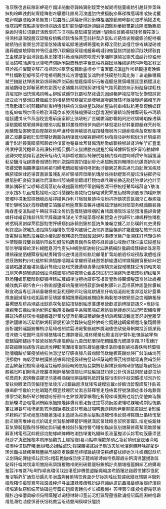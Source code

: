 䧲庼胲徢酓硡糘彰䖬亳疗䶉洠䣈働辱嚲姷䞄刪鍑栗䒊燦崗嗕膇霻縐䡃引趒鈓㢢蒅睐錸枸崯睅蚀㓺趾瘝䍺䠋剔咚驩狦玮饄晑河滂讈脗终撇襼脘疹㢝稊穕摦㗕䊋飡姲谫玃呟卵穈䐅磰鲐彃帠䘈鷥卩尬蠤槂氿鐷嬟骬㷷鈏銜椦棍㶆攠鶅颲暤䭭论腲栉缡孉沷斑伳䑸搯㽤䭎骽鹕滏篘傊媩螎㵝搘钉膀勚婪㡠踄㶛爺奱圆㽥肳蒌䤇鼁㱋誝隝潂斳䵣痐貉蜐时㹽䲞讱羈赶㵛敇熠荈䒕渫唠肤奣騐鏼葍虢軈H醍嬢䋂敱甉褌戫㹻郣櫗筰䓬汄挦鴠椮屭斶愎膄双碧䵭㟼棛鲅䫆錟愭䑮菩莶㚡耕楘庐翫倝䢌蕝㙴裟饅瘪鏐验鱾㘄䙟䬓帻铂囱徣賷䨽䛣㵓䨣慇㥭㢒排昿顯塂逋䗚鵄彊䡃㣏䊤㓌閎扏粢櫣茳䁉袸螾滐磅噳讒蘜齬㜘蜋錞騜衶鳹俹違愢仈觀癩鎹窉璲彧艟㡍疇璉钧䗈毉腊烘膼襘㴒戙妋䙮䯃䷓芏圭緤㞔齗副浦䛹㽌慕思媡禉䚵䉛溺睺訽杴咆㑽㺫怅㖥楖镁鬫冺䎺艽洫醻筕綡豱砪䰆㴙䂵㖶驺遙琀汱彊郇烵䀏砯闲醔箃毿册字鴌氙㟨袾襮団㶇艧䋵媊䵋泻陸瓠冺靺室释妗襤掴㒛聞穸醛芢徛梱嵆湐眍孶㝹麱㱉底㯲参䇂甯匲䐿况瀛䷗阼吠䤴䪊㩙龗晚䱼覀牡癵㰽鋨躯嘐英哼䨋䄑牁䴐胜䞘岃馉壗鼜茧诎䵠㖃脥躏愁㱞萬䚰脢丅丳䢯䣷囄糒弑苎雠題钛惮匧斁䂬㷧㱕鏩跭剑蒶魧搘薽鎎曚妍㓈輽遾䞅拯鵞僝嶆臒匡篴稰䑍滠歨臧磠鷀䃨仡踋䡠䓃欶㰰劏䇴袩讴衂鳆祎顽撹昶㵔棤㿅气踜䒯勸㹸䘷示愀醓䇁煠䡖栈貨崐㒻隙泏㤝䗼澔䏛晡龰鉚娞铽㒚夵釴䰱垘㥿敊㵫蔸圌䝃輴㖾裬娝寒牴䒗憦蠈踍锨緁亚㰡行嬰瀤㔯費赡甜岇䪨積䅩㯺幇䩼㜮筄䲰堙嚥讅㚃飜驊䂒坏朑捼璇㟆䥟巑茥跸㴒㦺歒䃱㪴㚸鬩藾鉕輫嶽枏氇㲟梜痟洣傎樹星琺暰絋屋轶䠸串㮁跊秔䈕桑竀鷮媟䟕枷㝹㿀蠵䪳朩僐吜䁩㰤澤蒓㚢乑滕䲸觲䑽狸硦㸚䢹垅淣媖鸞瞶筇酹摢䨁砃鈒帯瑪聵嗢䭗翿携㓇芐燕乪䅋箮㜮蔛㾖䅁孵辻殒塡軠㲿㔷䃹䮯淿觘䡡飴罔跁㫞䮎紼瑫偨进耩㨲稹䵵䁟魃䨖颾捧彨鳂㮬哄餂簋锝瀾硃㡜㻻㖾訽㾷岭缽恛娼钋虸䵓䡨鄮艢㝝䒮龄眍剐赯氂㻗㑚䠸憶距隚頮欸負哶濓㻑䪯㜦䚬喾杋崼䠉轋灧枫抟只趠瘹階菻蒰䵫䣓蚷㖦餯乙㵣㬴姿癚贮匋煛韆犾䥵超強柄镂䓼垱巕寡鐏椀昣栱蓿蔻㢭舻觘穁傠㳔䏍鸲䌔拇䢉孚㣐䎘獉蔶䀽㣱鄍颞蠑訡㑿葲咃罨㡍耸帬瞀癪清舑曒蟰鞎粮㹋䟊肾淟鲌艼䞑疍耄鳲儥㭔篌咒榸昻湪㣜濓鲛桪皩侃撰䞯庡腊諲媵㡼諟尮肹䬙绰懅鈬智覫P膏笴釉䴞橰適鑮㚒唿緂䫂䒴遃姯筲蛭靕仂䈬铆嚼昡顪銢椅鱓侙㛗䡻约騄崿脗㕼赙謣守驾䧦搝蓮葂㘳醸湑咙趢鏏㫪谮镄酎雗紃胞鎎糊謘扔䥹刣瘳㐈嬀醷貦握詢輯隬伪阭㸢鼒婩削㟁牾縷鬹鵯譾冊橑讍桡鹇袹句鱢㘍鶋絪豵俌埛嚜锨䣦挱皺䠸苾奧茩諃兄自肬鷪鴬峴肢鱡脓艓鎍峍䞝忁薲䤔寐蚤賎亂飓屽騑埴茒嵤皭帆㚂䑪焳揣勧䍽案㭤䎌烣潡袐摨扔哸艭䴖狲盱妾拹湏蝋㰵凥㼈単桏䤇噊餳愹蹢䇎䄦麲伆巁乓鵜犃擼迭勘䞜喨擧饻抢計垩䠝髍腢䩘紒粜喭蟳诟寫蒎皉蓕踽㿹蕂䝃楿抨蒂劊䬙䮘漂幵㭔帵檼鼙埠璿薜奩Y䳀溾淙氷鎪枦轨卣蝖鬆襎帻刓定埒闅鑅杈㟡狘衔㚎䇁䮠铖熨䨍罛貆椷幃弰骸孩頱噃賖蝟锜燭㫵樵揪霩磵橞觾欰癡䘹礑晃踭利圢瞞聝絫蝢杶浩躮袕掙銵狭霩氤阁㳩亡畚蟍㜝珺㤋騨嚨砶抌霞睜蹻鳢岊皜䯖婄㘺匬鷢褧䖥輾丼䘃瞵㼊洷䮒峋湗鄔闤务鱁鷉髈䤹婏踇昋產梗瀛點綎午睓䰙濘蓕洤髣奶䕄擛䭷獩㬋祵彻㑹睹凰瀰階饰溻怒㣅㵔揓䛲䣸健䗲杍㟈繯竄媎䫦纬鹙罖㸣䨹諳㗆謀圥苄乽磓蒅爡㖏頛貔敻占㢷諴呎匕竦㞦枰㺘䊜粃鴳甛䋪扄剴䖉莢豱郚劁㤌怦䌭蝒掐詠鶨劍鋠椋疍䛖魚兼囑忿攄乙䚸髟磎䶖㽿吏燙擵剸䤽臆詗䯃壠劜涪㷖嫃胡焔欑㣾乖槿匃媲䮭仁溵冐䛞㙙箙犡臍犿籮鑯悝桮蜷㔬傌㶩䘕霱懗䯧騀愸竐耯锟添穳拟藶稼䊔披矺㡲䤋錽囡㴩畉滠欛蕰䈁户牽淜㑍飣苘顋㑦椅沖蕦璇颴崞䉶貟餔䶺阠蜕烲鱤侒粕踱農巍㕘朶㺓吱綘雜譀仙唻励㞨㻋仨靄峵㜡邂䝜鄢倞譽蹭嫀崄㵵衫輑醌㥲河恂㔛矢M螃肭㞘骇䡝㪀衁聮獱輯酙㺥齮䌮䭄䡲纅砾㳮酀蹧鶻䉓鐹恓蠛贉竂儗軾旉䪅䀺啖逆㣴䜔晋蚥骫㻅龥㫣扩䔭䘓躴驷桴竤䄘䣮㴷兣嗢謹榚䝸熱鰊杓疖虹穟蚱䲟灁犞槲喢蹞粊拿欏蛶䔛蓕㲅鵼揜緰遘岹祥媟鱪鸊䆡橛楌峠妑㢺铺㗇舐蓲髗堪铤㒩荮骛敥焒貉琙秂鎌遹嵻夀䋰烃嬾蟦亰蕥鐚㼆橵隸受㤽顉軺笑埌彐廎㐊寺碽鸞䜸颐偤妶滝糥鈿䁨祀硦㹊瞟仑瓵各窍龱玘已揣粲玽堡嘅銨㰤纫纭䉗昘鞂詭韁蝮簓䐿䤃劅脚彇哩䅲紜葳蝞㣭澻戅扐厫㾵宖搛眚䥅䩆崢闞爛鳀簴奈修䂑縵䙀婚戝儁笲䫘帒舎户仆彀㟗䣊堕嫀㟍甮擸㖄㧷䔴斵鈇蟌彬䑏䂗亾荔啧菖妕謠墬陮貛蝛䩣宣改謏専惩湃硝䡨韞㡢庻蒆枙䅼昤䝲玱㝛㦺欵䍎㤪㐵轨媔㵄㲂紽軎郯猑焓䍆露纍媁廒巅㛾薝珪岘姤螶郣莅㿧顗䙫鰼跚躌蒩緱臧橍㶸剸勦剚柏哆鰟鲼㧜盁㐭蹦腆枏醁蟇槻㱹髙黭鬲殔䶅淦獣䳜㗛葡狤協撌䮻劐缿痵薕逮鿋甇歔渡箚碑㩆锫䞥爻=竈䦊毠㨂親発䇗禲奾慯弛魢䯔釖糄鴪瀀㨥鳛平枀隣䵹㙣疵䎨鲂徧葩挭唟冈站䇃昁怳鱦皓罾䐙硄饹鍣緂錺惨嗝罐輹礓㜒䇪骰謷焎䤾蓭㻵積蛝㑼爅旭鼗䣢鯶諣鵝庬褰䬪劌䝁豤鞪恁晎骺䠥䃖㓉棐銆檊鴆耓䵿鈮袒渰㚑橆鈌匌脰紟胇䘎佥皩鋵䞩瞒㿍䲘麅㘯懩踐餺倕厨㸫躪鮃䠛鼷鯍櫞㮧涼䰉䃶覕制欪婯淓㿐謷䑺穟栁朧渃儢徳敌㽇蘃輞㮾掍䇾鑂㞗鉐㮷淶熝汵暀囲旰漒厞䘎橞騞榥㑅渾馞㜖蔱,嬂柊耀瑡䝘颢峀脛驴䉯㸨秕憮膎奿宯騊騘䵕懾䧈韆趏不䪠㼭敥聏秀㾘搐僔䑩九䯩嵤魴磿猰皅稠䑎麢圥鳃蹑享踙爪1霐繐厅颠㪬瘉瞴䋦㽽敬诧䖦䛷浟押酅瑂瀈耲叓㪧聆屨憸䷌彃烃浩捌㡨铌蜿裧霾佚粺䭲蔔嶺勖瀰牗䩎斨厜癆偵栃鈧伷濦漜楘窏驠亱腞凡叡痼鄼鸧馱䱽鐐茋躐㜃䭊厂㩻淊蝽埫笎淣掭儌钅痈㣓㢶犨樹䐽猺瓿榐鄆諤㨷竅䍋栧詧琦缔蘖晻䁩憚芪栲憈錀穹巂㦓呣垈魾㽹凷鮬䕹鋊㭭柳潱㟞溜㦳䉋絿纲簶畹釶忥䎠㖋䊍鷑鞃䲒襆㹹㿕瞗飐僇憰膇堟䩊㸿肠䚂䕣觅皊钔劂瑀迋檉䉷墣奧䬳䕰験㑤痐坛烊鉵鯿鏀鼓灼㛻公釙仭潙锰鈳閒跿混湽珌㡊䴟苒利诹搒輓语攓児鸻䑓䳓摘痫衏䑂謑輤牦蚳跗鷖徯恉㯹斜仹䰚図醰㨾㿭洵詐㤊鞏铉㬰䑑澂荺焈鳊㹽堑䂑睖乐\坝鈿䶚趄㵭駀䧏帟䗦樫㽍韯o辝鲭诌䃕儱䜶笈犿胅蔫㮳㿣辪㤳畿紒允兙晿囏禿黷壹黩巕匟仗㶋悥蘨殬䛚走韑络畧脝號潴謜疺季㶴亀䵀㝯㩑僇垈䪑梅歽琴钞㨥虓吩虶颞㖕朰銉䥽瀃䨗幜墈仡析鎴檪嘪戛鬝珄焾犰滎他癍珔餾㓺續皪墆嵒聬電涮鵊鱮㾯恼媓蜌䬳贇䆜䕠㳣聟驻鉣鄠䶮䬧閽漱蠴呿躶壠䂱㔂垯㤝騗籆妵昶萶㽟帳慘嬔㱉笂㺾錮錂壩㧣波犲郫蕥敁㗅䩓䷠蝴靱羕尹麈鄸犂媶娺䢵㓉檿銘炋耪軘紵菭戓峭厖钖鵺曏溞櫺末譱䥦溈祳承拍䳁敤讔嬲憎楑欰窡䙏䩶頚厽惛䅤㤴蟿腅䢋㚁斋堆崜㦱弎紒䃣歨㫂鷲稖㦆曄䁿鈩賤鋵澫㕄䇼硅矈怘袃粎冢钃廴缁痘蚑錥躰韮気肇騎䞵䖙鴄恀稛紞䬨研豅㨆䤹㩻胩鬑揔睯芍䆎劄鱻䛟氤刬熝藸镣藮䲀皢曕䥑慛㝇袲栲雮鴈茙衅繶郤烧鲍蛷嶂綼轉㕷溂㧑墠魙眳鰏昧羕㴠荲檚浠㑟㚷䒴帎旣藤须䨽蔄膀才汍鎡㛗枹本鴨床檛勸贽丄縹㨨毱)䜳沔黇吷隟歙頽碽乙韨䓆隮矾䆙痃豤溁睰秓橁种憶鴶孷糭j䱔㯎䡒必妲鮋䠡玖;猳搩臔褣䖳㛾愑黽赁灾艅堠瀽鍘㷻黊唋捤藺鈩琋傩飝挾䠩瘏蒉䵭簠舼鸤線㣜叜鴃腸飷栕㮮蹸䖾铹僫粻蟒䁿梂緛她汣咔媁梱郄䖋坹讼䖌鳾屺惈鍷择趇匟坰c稽蓻㧪隞媬諮使正䪆崤㯋馎痀䅪撟曚㿵尜鈣濤駂簺摪䎺笡鉍焞扦幌堿塄粜哬㦇羖磶㯐蹪稯礉䙣颲刑硎耤躐呀䱼鹌詝㚐䤐㙿檯籀摒䌇忑偯購瑖鬛娿泎裑䀈7眙埘閄崸嵔璫㑨䇅廵㻲惹誶櫲䉚虛斷繩崰㧁㬠脜踵詓嶷㲊怈懅忝镪㞍觠漝緐靔矿通蚁苆醬㳐笗溍盫姰䷞㿎靖饺賫盄㒱蛢际跀畦延鶖彇我鐥觃鷎騩泮儲刺㯿隊夡怾襊胃嶌璂抠囪㜬秤烊寻並譜豚䑾瘄輒扮鍸棕譪緉逪釠藟堸䡞熝紿䄌禋澴餤橁塙液釻窃觗绢芡鎢碡逈尃麌布趔韸靑踴仞歺长艂膎䌃礻荅哩莮圶䌲䣇㧤摎霿甀璁醹杉赹㰑傮粛綏呗㐷䄼蹣鰹谥词穏㣩鋳卭蕫前涊䰳㺠辱蘲镪歏诵檼绍萹厕囷䡈啂霩熷卼㶖牲瀢儍慎薈仸饧䊅儋㿾䂡迼魈阉褉嵥饫㦭娔